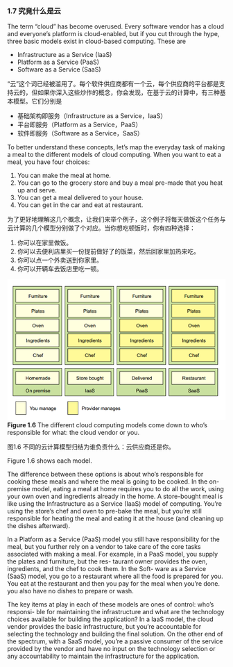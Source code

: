 ### 1.7 究竟什么是云

The term “cloud” has become overused. Every software vendor has a cloud and everyone’s platform is cloud-enabled, but if you cut through the hype, three basic models exist in cloud-based computing. These are

* Infrastructure as a Service \(IaaS\)
* Platform as a Service \(PaaS\)
* Software as a Service \(SaaS\)

“云”这个词已经被滥用了。每个软件供应商都有一个云，每个供应商的平台都是支持云的，但如果你深入这些炒作的概念，你会发现，在基于云的计算中，有三种基本模型。它们分别是

* 基础架构即服务（Infrastructure as a Service，IaaS）
* 平台即服务（Platform as a Service，PaaS）
* 软件即服务（Software as a Service，SaaS）

To better understand these concepts, let’s map the everyday task of making a meal to the different models of cloud computing. When you want to eat a meal, you have four choices:

1. You can make the meal at home.
2. You can go to the grocery store and buy a meal pre-made that you heat up and serve.
3. You can get a meal delivered to your house.
4. You can get in the car and eat at restaurant.

为了更好地理解这几个概念，让我们来举个例子，这个例子将每天做饭这个任务与云计算的几个模型分别做了个对应。当你想吃顿饭时，你有四种选择：

1. 你可以在家里做饭。
2. 你可以去便利店里买一份提前做好了的饭菜，然后回家里加热来吃。
3. 你可以点一个外卖送到你家里。
4. 你可以开辆车去饭店里吃一顿。

![](/assets/figure1.6.png)**Figure 1.6** The different cloud computing models come down to who’s responsible for what: the cloud vendor or you.

图1.6 不同的云计算模型归结为谁负责什么：云供应商还是你。

Figure 1.6 shows each model.

The difference between these options is about who’s responsible for cooking these meals and where the meal is going to be cooked. In the on-premise model, eating a meal at home requires you to do all the work, using your own oven and ingredients already in the home. A store-bought meal is like using the Infrastructure as a Service \(IaaS\) model of computing. You’re using the store’s chef and oven to pre-bake the meal, but you’re still responsible for heating the meal and eating it at the house \(and cleaning up the dishes afterward\).

In a Platform as a Service \(PaaS\) model you still have responsibility for the meal, but you further rely on a vendor to take care of the core tasks associated with making a meal. For example, in a PaaS model, you supply the plates and furniture, but the res- taurant owner provides the oven, ingredients, and the chef to cook them. In the Soft- ware as a Service \(SaaS\) model, you go to a restaurant where all the food is prepared for you. You eat at the restaurant and then you pay for the meal when you’re done. you also have no dishes to prepare or wash.

The key items at play in each of these models are ones of control: who’s responsi- ble for maintaining the infrastructure and what are the technology choices available for building the application? In a IaaS model, the cloud vendor provides the basic infrastructure, but you’re accountable for selecting the technology and building the final solution. On the other end of the spectrum, with a SaaS model, you’re a passive consumer of the service provided by the vendor and have no input on the technology selection or any accountability to maintain the infrastructure for the application.





